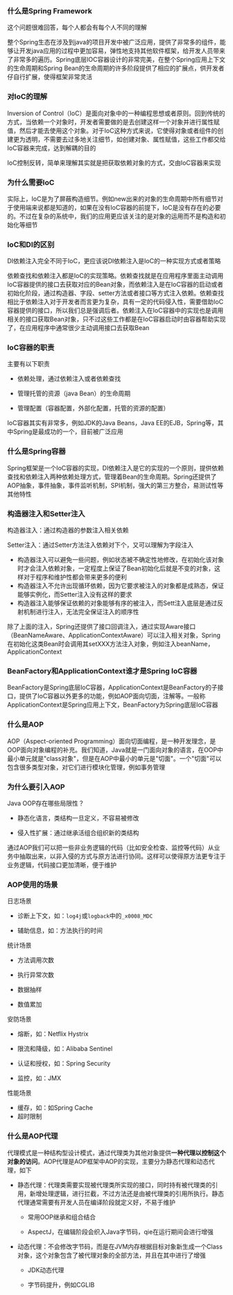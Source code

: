 ### 什么是Spring Framework  

这个问题很难回答，每个人都会有每个人不同的理解  

整个Spring生态在涉及到java的项目开发中被广泛应用，提供了非常多的组件，能够让开发java应用的过程中更加容易，弹性地支持其他软件框架，给开发人员带来了非常多的遍历。Spring底层IOC容器设计的非常完美，在整个Spring应用上下文的生命周期和Spring Bean的生命周期的许多阶段提供了相应的扩展点，供开发者仔自行扩展，使得框架非常灵活  

### 对IoC的理解  

Inversion of Control（IoC）是面向对象中的一种编程思想或者原则。回到传统的方式，当依赖一个对象时，开发者需要做的是去创建这样一个对象并进行属性赋值，然后才能去使用这个对象。对于IoC这种方式来说，它使得对象或者组件的创建更为透明，不需要去过多地关注细节，如创建对象、属性赋值，这些工作都交给IoC容器来完成，达到解耦的目的  

IoC控制反转，简单来理解其实就是把获取依赖对象的方式，交由IoC容器来实现  

### 为什么需要IoC  

实际上，IoC是为了屏蔽构造细节。例如new出来的对象的生命周期中所有细节对于使用端来说都是知道的，如果在没有IoC容器的前提下，IoC是没有存在的必要的。不过在复杂的系统中，我们的应用更应该关注的是对象的运用而不是构造和初始化等细节  

### IoC和DI的区别  

DI依赖注入完全不同于IoC，更应该说DI依赖注入是IoC的一种实现方式或者策略  

依赖查找和依赖注入都是IoC的实现策略。依赖查找就是在应用程序里面主动调用IoC容器提供的接口去获取对应的Bean对象，而依赖注入是在IoC容器的启动或者初始化阶段，通过构造器、字段、setter方法或者接口等方式注入依赖。依赖查找相比于依赖注入对于开发者而言更为复杂，具有一定的代码侵入性，需要借助IoC容器提供的接口，所以我们总是强调后者。依赖注入在IoC容器中的实现也是调用相关的接口获取Bean对象，只不过这些工作都是在IoC容器启动时由容器帮助实现了，在应用程序中通常很少主动调用接口去获取Bean  

### IoC容器的职责  

主要有以下职责  

+ 依赖处理，通过依赖注入或者依赖查找  

+ 管理托管的资源（java Bean）的生命周期  

+ 管理配置（容器配置，外部化配置，托管的资源的配置）  

IoC容器其实有非常多，例如JDK的Java Beans，Java EE的EJB，Spring等，其中Spring是最成功的一个，目前被广泛应用  

### 什么是Spring容器  

Spring框架是一个IoC容器的实现，DI依赖注入是它的实现的一个原则，提供依赖查找和依赖注入两种依赖处理方式，管理着Bean的生命周期。Spring还提供了AOP抽象，事件抽象，事件监听机制，SPI机制，强大的第三方整合，易测试性等其他特性  

### 构造器注入和Setter注入  

构造器注入：通过构造器的参数注入相关依赖  

Setter注入：通过Setter方法注入依赖对下个，又可以理解为字段注入  

+ 构造器注入可以避免一些问题，例如状态被不确定性地修改，在初始化该对象时才会注入依赖对象，一定程度上保证了Bean初始化后就是不变的对象，这样对于程序和维护性都会带来更多的便利  
+ 构造器注入不允许出现循环依赖，因为它要求被注入的对象都是成熟态，保证能够实例化，而Setter注入没有这样的要求  
+ 构造器注入能够保证依赖的对象能够有序的被注入，而Sett注入底层是通过反射机制进行注入，无法完全保证注入的顺序性  

除了上面的注入，Spring还提供了接口回调注入，通过实现Aware接口（BeanNameAware、ApplicationContextAware）可以注入相关对象，Spring在初始化这类Bean时会调用其setXXX方法注入对象，例如注入beanName，ApplicationContext  

### BeanFactory和ApplicationContext谁才是Spring IoC容器  

BeanFactory是Spring底层IoC容器，ApplicationContext是BeanFactory的子接口，提供了IoC容器以外更多的功能，例如AOP面向切面，注解等。一般称ApplicationContext是Spring应用上下文，BeanFactory为Spring底层IoC容器  

### 什么是AOP  

AOP（Aspect-oriented Programming）面向切面编程，是一种开发理念，是OOP面向对象编程的补充。我们知道，Java就是一门面向对象的语言，在OOP中最小单元就是"class对象"，但是在AOP中最小的单元是"切面"。一个"切面"可以包含很多类型对象，对它们进行模块化管理，例如事务管理  

### 为什么要引入AOP  

Java OOP存在哪些局限性？  

+ 静态化语言，类结构一旦定义，不容易被修改  

+ 侵入性扩展：通过继承活组合组织新的类结构  

通过AOP我们可以把一些非业务逻辑的代码（比如安全检查、监控等代码）从业务中抽取出来，以非入侵的方式与原方法进行协同。这样可以使得原方法更专注于业务逻辑，代码接口更加清晰，便于维护  

### AOP使用的场景  

日志场景  

+ 诊断上下文，如：`log4j`或`logback`中的`_x0008_MDC`  

+ 辅助信息，如：方法执行的时间  

统计场景  

+ 方法调用次数

+ 执行异常次数  

+ 数据抽样

+ 数值累加  

安防场景  

+ 熔断，如：Netflix Hystrix  

+ 限流和降级，如：Alibaba Sentinel  

+ 认证和授权，如：Spring Security  

+ 监控，如：JMX  

性能场景  

+ 缓存，如：如Spring Cache  
+ 超时限制

### 什么是AOP代理  

代理模式是一种结构型设计模式，通过代理类为其他对象提供**一种代理以控制这个对象的访问**。AOP代理是AOP框架中AOP的实现，主要分为静态代理和动态代理，如下  

+ 静态代理：代理类需要实现被代理类所实现的接口，同时持有被代理类的引用，新增处理逻辑，进行拦截，不过方法还是由被代理类的引用所执行。静态代理通常需要有开发人员在编译阶段就定义好，不易于维护  

  + 常用OOP继承和组合结合  

  + AspectJ，在编辑阶段会织入Java字节码，qie在运行期间会进行增强  

+ 动态代理：不会修改字节码，而是在JVM内存根据目标对象新生成一个Class对象，这个对象包含了被代理对象的全部方法，并且在其中进行了增强  

  + JDK动态代理

  + 字节码提升，例如CGLIB  

